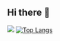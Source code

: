 ## Hi there 👋
![](https://github-readme-stats.vercel.app/api?username=solano33&show_icons=true&theme=transparent)
[![Top Langs](https://github-readme-stats.vercel.app/api/top-langs/?username=solano33)](https://github.com/anuraghazra/github-readme-stats)
<!--
**solano33/solano33** is a ✨ _special_ ✨ repository because its `README.md` (this file) appears on your GitHub profile.

Here are some ideas to get you started:

- 🔭 I’m currently working on ...
- 🌱 I’m currently learning ...
- 👯 I’m looking to collaborate on ...
- 🤔 I’m looking for help with ...
- 💬 Ask me about ...
- 📫 How to reach me: ...
- 😄 Pronouns: ...
- ⚡ Fun fact: ...
-->
